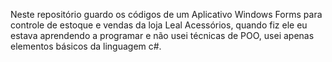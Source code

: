 Neste repositório guardo os códigos de um Aplicativo Windows Forms para controle de estoque e vendas da loja Leal Acessórios, quando fiz ele eu estava aprendendo a programar e não usei técnicas de POO, usei apenas elementos básicos da linguagem c#.
